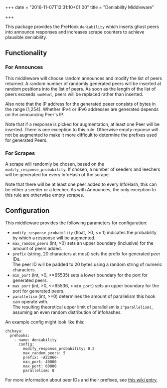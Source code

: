+++
date = "2016-11-07T12:31:10+01:00"
title = "Deniability Middleware"

+++

This package provides the PreHook `deniability` which inserts ghost peers into announce responses and increases scrape counters to achieve plausible deniability.

## Functionality

### For Announces

This middleware will choose random announces and modify the list of peers returned.
A random number of randomly generated peers will be inserted at random positions into the list of peers.
As soon as the length of the list of peers exceeds `numWant`, peers will be replaced rather than inserted.

Also note that the IP address for the generated peeer consists of bytes in the range [1,254].
Whether IPv4 or IPv6 addresses are generated depends on the announcing Peer's IP.

Note that if a response is picked for augmentation, at least one Peer will be inserted.
There is one exception to this rule:
Otherwise empty reponse will not be augmented to make it more difficult to determine the prefixes used for generated Peers.

### For Scrapes

A scrape will randomly be chosen, based on the `modify_response_probability`.
If chosen, a number of seeders and leechers will be generated for every InfoHash of the scrape.

Note that there will be at least one peer added to every InfoHash, this can be either a seeder or a leecher.
As with Announces, the only exception to this rule are otherwise empty scrapes.

## Configuration

This middleware provides the following parameters for configuration:

- `modify_response_probability` (float, >0, <= 1) indicates the probability by which a response will be augmented.
- `max_random_peers` (int, >0) sets an upper boundary (inclusive) for the amount of peers added.
- `prefix` (string, 20 characters at most) sets the prefix for generated peer IDs.  
    The peer ID will be padded to 20 bytes using a random string of numeric characters.
- `min_port` (int, >0, <=65535) sets a lower boundary for the port for generated peers.
- `max_port` (int, >0, <=65536, > `min_port`) sets an upper boundary for the port for generated peers.
- `parallelism` (int, >=0) determines the amount of parallelism this hook can operate with.  
    The resulting theoretical upper limit of parallelism is `2^parallelism)`, assuming an even random distribution of infohashes.

An example config might look like this:

    chihaya:
      prehooks:
        - name: deniability
          config:
            modify_response_probability: 0.2
            max_random_peers: 5
            prefix: -AZ2060-
            min_port: 40000
            max_port: 60000
            parallelism: 8

For more information about peer IDs and their prefixes, see [this wiki entry](https://wiki.theory.org/BitTorrentSpecification#peer_id).

